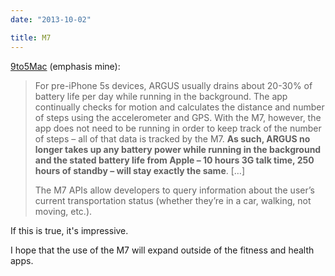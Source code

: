 ```yaml
---
date: "2013-10-02"

title: M7
---
```


[9to5Mac](http://9to5mac.com/2013/09/29/more-m7-details-data-storage-battery-life-android-motion-coprocessor-adoption/) (emphasis mine):

> For pre-iPhone 5s devices, ARGUS usually drains about 20-30% of battery life per day while running in the background. The app continually checks for motion and calculates the distance and number of steps using the accelerometer and GPS. With the M7, however, the app does not need to be running in order to keep track of the number of steps – all of that data is tracked by the M7. **As such, ARGUS no longer takes up any battery power while running in the background and the stated battery life from Apple – 10 hours 3G talk time, 250 hours of standby – will stay exactly the same**. […]
>
> The M7 APIs allow developers to query information about the user’s current transportation status (whether they’re in a car, walking, not moving, etc.).

If this is true, it's impressive.

I hope that the use of the M7 will expand outside of the fitness and health apps.
